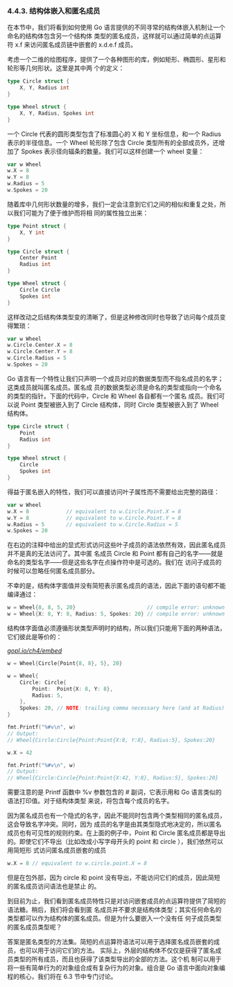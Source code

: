 ### 4.4.3. 结构体嵌入和匿名成员

在本节中，我们将看到如何使用 Go 语言提供的不同寻常的结构体嵌入机制让一个命名的结构体包含另一个结构体
类型的匿名成员，这样就可以通过简单的点运算符 x.f 来访问匿名成员链中嵌套的 x.d.e.f 成员。


考虑一个二维的绘图程序，提供了一个各种图形的库，例如矩形、椭圆形、星形和轮形等几何形状。这里是其中两
个的定义：

```go
type Circle struct {
	X, Y, Radius int
}

type Wheel struct {
	X, Y, Radius, Spokes int
}
```

一个 Circle 代表的圆形类型包含了标准圆心的 X 和 Y 坐标信息，和一个 Radius 表示的半径信息。一个 Wheel 
轮形除了包含 Circle 类型所有的全部成员外，还增加了 Spokes 表示径向辐条的数量。我们可以这样创建一个 
wheel 变量：

```go
var w Wheel
w.X = 8
w.Y = 8
w.Radius = 5
w.Spokes = 20
```

随着库中几何形状数量的增多，我们一定会注意到它们之间的相似和重复之处，所以我们可能为了便于维护而将相
同的属性独立出来：

```go
type Point struct {
	X, Y int
}

type Circle struct {
	Center Point
	Radius int
}

type Wheel struct {
	Circle Circle
	Spokes int
}
```

这样改动之后结构体类型变的清晰了，但是这种修改同时也导致了访问每个成员变得繁琐：

```go
var w Wheel
w.Circle.Center.X = 8
w.Circle.Center.Y = 8
w.Circle.Radius = 5
w.Spokes = 20
```

Go 语言有一个特性让我们只声明一个成员对应的数据类型而不指名成员的名字；这类成员就叫匿名成员。匿名成
员的数据类型必须是命名的类型或指向一个命名的类型的指针。下面的代码中，Circle 和 Wheel 各自都有一个匿名
成员。我们可以说 Point 类型被嵌入到了 Circle 结构体，同时 Circle 类型被嵌入到了 Wheel 结构体。

```go
type Circle struct {
	Point
	Radius int
}

type Wheel struct {
	Circle
	Spokes int
}
```

得益于匿名嵌入的特性，我们可以直接访问叶子属性而不需要给出完整的路径：

```go
var w Wheel
w.X = 8            // equivalent to w.Circle.Point.X = 8
w.Y = 8            // equivalent to w.Circle.Point.Y = 8
w.Radius = 5       // equivalent to w.Circle.Radius = 5
w.Spokes = 20
```

在右边的注释中给出的显式形式访问这些叶子成员的语法依然有效，因此匿名成员并不是真的无法访问了。其中匿
名成员 Circle 和 Point 都有自己的名字——就是命名的类型名字——但是这些名字在点操作符中是可选的。我们在
访问子成员的时候可以忽略任何匿名成员部分。

不幸的是，结构体字面值并没有简短表示匿名成员的语法，因此下面的语句都不能编译通过：

```go
w = Wheel{8, 8, 5, 20}                       // compile error: unknown fields
w = Wheel{X: 8, Y: 8, Radius: 5, Spokes: 20} // compile error: unknown fields
```

结构体字面值必须遵循形状类型声明时的结构，所以我们只能用下面的两种语法，它们彼此是等价的：

<u><i>gopl.io/ch4/embed</i></u>

```go
w = Wheel{Circle{Point{8, 8}, 5}, 20}

w = Wheel{
	Circle: Circle{
		Point:  Point{X: 8, Y: 8},
		Radius: 5,
	},
	Spokes: 20, // NOTE: trailing comma necessary here (and at Radius)
}

fmt.Printf("%#v\n", w)
// Output:
// Wheel{Circle:Circle{Point:Point{X:8, Y:8}, Radius:5}, Spokes:20}

w.X = 42

fmt.Printf("%#v\n", w)
// Output:
// Wheel{Circle:Circle{Point:Point{X:42, Y:8}, Radius:5}, Spokes:20}
```

需要注意的是 Printf 函数中 %v 参数包含的 # 副词，它表示用和 Go 语言类似的语法打印值。对于结构体类型
来说，将包含每个成员的名字。

因为匿名成员也有一个隐式的名字，因此不能同时包含两个类型相同的匿名成员，这会导致名字冲突。同时，因为
成员的名字是由其类型隐式地决定的，所以匿名成员也有可见性的规则约束。在上面的例子中，Point 和 Circle 
匿名成员都是导出的。即使它们不导出（比如改成小写字母开头的 point 和 circle ），我们依然可以用简短形
式访问匿名成员嵌套的成员

```go
w.X = 8 // equivalent to w.circle.point.X = 8
```

但是在包外部，因为 circle 和 point 没有导出，不能访问它们的成员，因此简短的匿名成员访问语法也是禁止
的。

到目前为止，我们看到匿名成员特性只是对访问嵌套成员的点运算符提供了简短的语法糖。稍后，我们将会看到匿
名成员并不要求是结构体类型；其实任何命名的类型都可以作为结构体的匿名成员。但是为什么要嵌入一个没有任
何子成员类型的匿名成员类型呢？

答案是匿名类型的方法集。简短的点运算符语法可以用于选择匿名成员嵌套的成员，也可以用于访问它们的方法。
实际上，外层的结构体不仅仅是获得了匿名成员类型的所有成员，而且也获得了该类型导出的全部的方法。这个机
制可以用于将一些有简单行为的对象组合成有复杂行为的对象。组合是 Go 语言中面向对象编程的核心，我们将在 
6.3 节中专门讨论。
